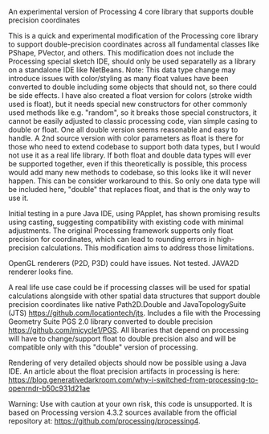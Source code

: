 An experimental version of Processing 4 core library that supports double precision coordinates

This is a quick and experimental modification of the Processing core library to support double-precision coordinates across all fundamental classes like PShape, PVector, and others.
This modification does not include the Processing special sketch IDE, should only be used separatelly as a library on a standalone IDE like NetBeans.
Note: This data type change may introduce issues with color/styling as many float values have been converted to double including some objects that should not, so there could be side effects. I have also created a float version for colors (stroke width used is float), but it needs special new constructors for other commonly used methods like e.g. "random", so it breaks those special constructors, it cannot be easily adjusted to classic processing code, vian simple casing to double or float. One all double version seems reasonable and easy to handle. A 2nd source version with color parameters as float is there for those who need to extend codebase to support both data types, but I would not use it as a real life library.
If both float and double data types will ever be supported together, even if this theoretically is possible, this process would add many new methods to codebase, so this looks like it will never happen. This can be consider workaround to this. So only one data type will be included here, "double" that replaces float, and that is the only way to use it.

Initial testing in a pure Java IDE, using PApplet, has shown promising results using casting, suggesting compatibility with existing code with minimal adjustments.
The original Processing framework supports only float precision for coordinates, which can lead to rounding errors in high-precision calculations. This modification aims to address those limitations.

OpenGL renderers (P2D, P3D) could have issues. Not tested. JAVA2D renderer looks fine.

A real life use case could be if processing classes will be used for spatial calculations alongside with other spatial data structures that support double precision coordinates like native Path2D.Double and JavaTopologySuite (JTS) https://github.com/locationtech/jts. Includes a file with the Processing Geometry Suite PGS 2.0 library converted to double precision https://github.com/micycle1/PGS. All libraries that depend on processing will have to change/support float to double precision also and will be compatible only with this "double" version of processing.

Rendering of very detailed objects should now be possible using a Java IDE.
An article about the float precision artifacts in processing is here: https://blog.generativedarkroom.com/why-i-switched-from-processing-to-openrndr-b50c931d21ae

Warning: Use with caution at your own risk, this code is unsupported. It is based on Processing version 4.3.2 sources available from the official repository at: https://github.com/processing/processing4.
